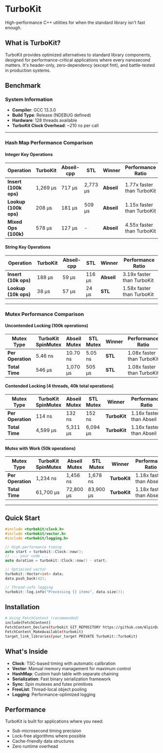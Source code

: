 # TurboKit

High-performance C++ utilities for when the standard library isn't fast enough.

## What is TurboKit?

TurboKit provides optimized alternatives to standard library components, designed for performance-critical applications where every nanosecond matters. It's header-only, zero-dependency (except fmt), and battle-tested in production systems.

## Benchmark

### System Information
- **Compiler**: GCC 13.3.0
- **Build Type**: Release (NDEBUG defined)
- **Hardware**: 128 threads available
- **TurboKit Clock Overhead**: ~210 ns per call

---

### Hash Map Performance Comparison

#### Integer Key Operations

| Operation             | TurboKit | Abseil-cpp | STL      | Winner     | Performance Ratio          |
| --------------------- | -------- | ---------- | -------- | ---------- | -------------------------- |
| **Insert (100k ops)** | 1,269 μs | 717 μs     | 2,773 μs | **Abseil** | 1.77x faster than TurboKit |
| **Lookup (100k ops)** | 208 μs   | 181 μs     | 509 μs   | **Abseil** | 1.15x faster than TurboKit |
| **Mixed Ops (100k)**  | 578 μs   | 127 μs     | -        | **Abseil** | 4.55x faster than TurboKit |

#### String Key Operations

| Operation            | TurboKit | Abseil-cpp | STL    | Winner     | Performance Ratio          |
| -------------------- | -------- | ---------- | ------ | ---------- | -------------------------- |
| **Insert (10k ops)** | 188 μs   | 59 μs      | 116 μs | **Abseil** | 3.19x faster than TurboKit |
| **Lookup (10k ops)** | 38 μs    | 57 μs      | 24 μs  | **STL**    | 1.58x faster than TurboKit |

---

### Mutex Performance Comparison

#### Uncontended Locking (100k operations)

| Mutex Type        | TurboKit SpinMutex | Abseil Mutex | STL Mutex | Winner  | Performance Ratio          |
| ----------------- | ------------------ | ------------ | --------- | ------- | -------------------------- |
| **Per Operation** | 5.46 ns            | 10.70 ns     | 5.05 ns   | **STL** | 1.08x faster than TurboKit |
| **Total Time**    | 546 μs             | 1,070 μs     | 505 μs    | **STL** | 1.08x faster than TurboKit |

#### Contended Locking (4 threads, 40k total operations)

| Mutex Type        | TurboKit SpinMutex | Abseil Mutex | STL Mutex | Winner       | Performance Ratio        |
| ----------------- | ------------------ | ------------ | --------- | ------------ | ------------------------ |
| **Per Operation** | 114 ns             | 132 ns       | 152 ns    | **TurboKit** | 1.16x faster than Abseil |
| **Total Time**    | 4,599 μs           | 5,311 μs     | 6,094 μs  | **TurboKit** | 1.16x faster than Abseil |
|                   |                    |              |           |              |                          |

#### Mutex with Work (50k operations)

| Mutex Type        | TurboKit SpinMutex | Abseil Mutex | STL Mutex | Winner       | Performance Ratio        |
| ----------------- | ------------------ | ------------ | --------- | ------------ | ------------------------ |
| **Per Operation** | 1,234 ns           | 1,456 ns     | 1,678 ns  | **TurboKit** | 1.18x faster than Abseil |
| **Total Time**    | 61,700 μs          | 72,800 μs    | 83,900 μs | **TurboKit** | 1.18x faster than Abseil |

---

## Quick Start

```cpp
#include <turbokit/clock.h>
#include <turbokit/vector.h>
#include <turbokit/logging.h>

// High-performance timing
auto start = turbokit::Clock::now();
// ... your code ...
auto duration = turbokit::Clock::now() - start;

// Optimized vector
turbokit::Vector<int> data;
data.push_back(42);

// Thread-safe logging
turbokit::log.info("Processing {} items", data.size());
```

## Installation

```bash
# Using FetchContent (recommended)
include(FetchContent)
FetchContent_Declare(turbokit GIT_REPOSITORY https://github.com/AlpinDale/turbokit.git)
FetchContent_MakeAvailable(turbokit)
target_link_libraries(your_target PRIVATE TurboKit::TurboKit)
```

## What's Inside

- **Clock**: TSC-based timing with automatic calibration
- **Vector**: Manual memory management for maximum control
- **HashMap**: Custom hash table with separate chaining
- **Serialization**: Fast binary serialization framework
- **Sync**: Spin mutexes and futex primitives
- **FreeList**: Thread-local object pooling
- **Logging**: Performance-optimized logging

## Performance

TurboKit is built for applications where you need:
- Sub-microsecond timing precision
- Lock-free algorithms where possible
- Cache-friendly data structures
- Zero runtime overhead
